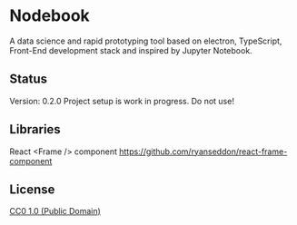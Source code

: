 # Nodebook

A data science and rapid prototyping tool based on electron, TypeScript, Front-End development stack and inspired by Jupyter Notebook.

## Status
Version: 0.2.0
Project setup is work in progress. Do not use!

## Libraries
React &lt;Frame /&gt; component
https://github.com/ryanseddon/react-frame-component

## License

[CC0 1.0 (Public Domain)](LICENSE.md)
